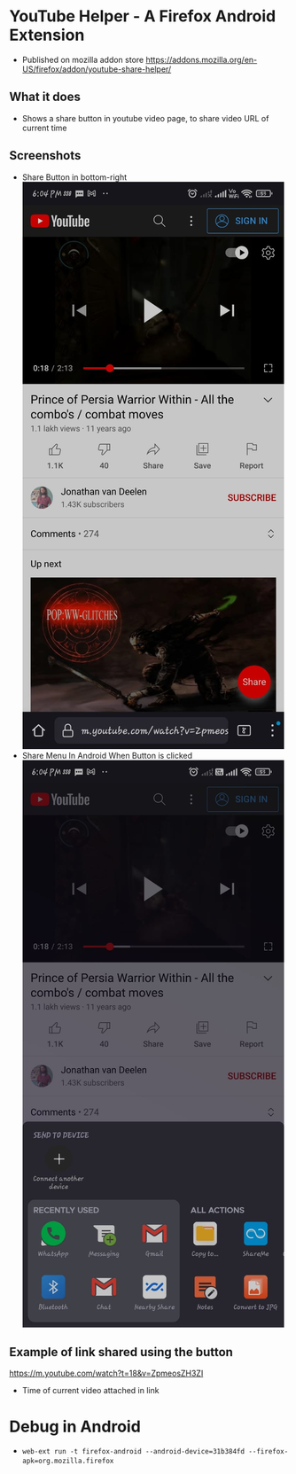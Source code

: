 # YouTube Helper - A Firefox Android Extension

- Published on mozilla addon store
  https://addons.mozilla.org/en-US/firefox/addon/youtube-share-helper/

## What it does

- Shows a share button in youtube video page, to share video URL of current time

## Screenshots

- Share Button in bottom-right
  ![Share Button](docs/images/share-btn.jpeg?raw=true "Share")
- Share Menu In Android When Button is clicked
  ![Share Menu](docs/images/share-menu.jpeg?raw=true "Share")

## Example of link shared using the button

https://m.youtube.com/watch?t=18&v=ZpmeosZH3ZI

- Time of current video attached in link

# Debug in Android

- `web-ext run -t firefox-android --android-device=31b384fd --firefox-apk=org.mozilla.firefox`
